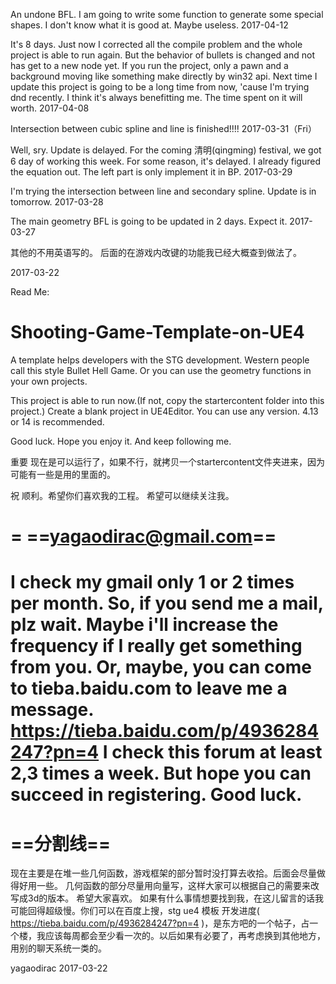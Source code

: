 An undone BFL. I am going to write some function to generate some special shapes. I don't know what it is good at. Maybe useless.
2017-04-12

It's 8 days. Just now I corrected all the compile problem and the whole project is able to run again. But the behavior of bullets is changed and not has get to a new node yet. If you run the project, only a pawn and a background moving like something make directly by win32 api.
Next time I update this project is going to be a long time from now, 'cause I'm trying dnd recently. I think it's always benefitting me. The time spent on it will worth.
2017-04-08

Intersection between cubic spline and line is finished!!!!
2017-03-31（Fri）

Well, sry. Update is delayed. For the coming 清明(qingming) festival, we got 6 day of working this week. For some reason, it's delayed.
I already figured the equation out. The left part is only implement it in BP.
2017-03-29

I'm trying the intersection between line and secondary spline.
Update is in tomorrow.
2017-03-28

The main geometry BFL is going to be updated in 2 days.
Expect it.
2017-03-27



其他的不用英语写的。
后面的在游戏内改键的功能我已经大概查到做法了。

2017-03-22



Read Me:


# Shooting-Game-Template-on-UE4
A template helps developers with the STG development. Western people call this style Bullet Hell Game. Or you can use the geometry functions in your own projects.

This project is able to run now.(If not, copy the startercontent folder into this project.)
Create a blank project in UE4Editor. You can use any version. 4.13 or 14 is recommended.

Good luck. Hope you enjoy it.
And keep following me.

重要
现在是可以运行了，如果不行，就拷贝一个startercontent文件夹进来，因为可能有一些是用的里面的。                         

祝 顺利。希望你们喜欢我的工程。
希望可以继续关注我。

=
==yagaodirac@gmail.com==
=
I check my gmail only 1 or 2 times per month. So, if you send me a mail, plz wait. Maybe i'll increase the frequency if I really get something from you.
Or, maybe, you can come to tieba.baidu.com to leave me a message.
https://tieba.baidu.com/p/4936284247?pn=4
I check this forum at least 2,3 times a week.
But hope you can succeed in registering. Good luck.
=
==分割线==
=
现在主要是在堆一些几何函数，游戏框架的部分暂时没打算去收拾。后面会尽量做得好用一些。
几何函数的部分尽量用向量写，这样大家可以根据自己的需要来改写成3d的版本。
希望大家喜欢。
如果有什么事情想要找到我，在这儿留言的话我可能回得超级慢。你们可以在百度上搜，stg ue4 模板 开发进度( https://tieba.baidu.com/p/4936284247?pn=4 )，是东方吧的一个帖子，占一个楼，我应该每周都会至少看一次的。以后如果有必要了，再考虑换到其他地方，用别的聊天系统一类的。

yagaodirac 2017-03-22

